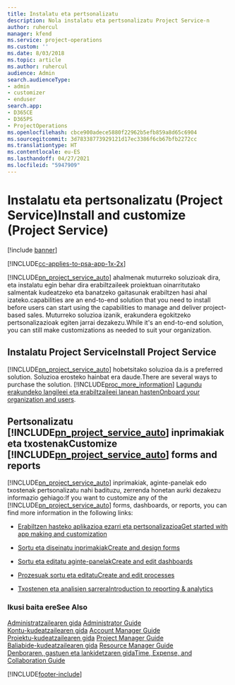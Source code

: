 ```yaml
---
title: Instalatu eta pertsonalizatu
description: Nola instalatu eta pertsonalizatu Project Service-n
author: ruhercul
manager: kfend
ms.service: project-operations
ms.custom: ''
ms.date: 8/03/2018
ms.topic: article
ms.author: ruhercul
audience: Admin
search.audienceType:
- admin
- customizer
- enduser
search.app:
- D365CE
- D365PS
- ProjectOperations
ms.openlocfilehash: cbce900adece5880f22962b5efb859a8d65c6904
ms.sourcegitcommit: 3d78338773929121d17ec3386f6cb67bfb2272cc
ms.translationtype: HT
ms.contentlocale: eu-ES
ms.lasthandoff: 04/27/2021
ms.locfileid: "5947909"
---
```

# <a name="install-and-customize-project-service"></a><span data-ttu-id="c842c-103">Instalatu eta pertsonalizatu (Project Service)</span><span class="sxs-lookup"><span data-stu-id="c842c-103">Install and customize (Project Service)</span></span>

[!include [banner](../includes/psa-now-project-operations.md)]

[!INCLUDE[cc-applies-to-psa-app-1x-2x](../includes/cc-applies-to-psa-app-1x-2x.md)]

[!INCLUDE[pn_project_service_auto](../includes/pn-project-service-auto.md)] <span data-ttu-id="c842c-104">ahalmenak muturreko soluzioak dira, eta instalatu egin behar dira erabiltzaileek proiektuan oinarritutako salmentak kudeatzeko eta banatzeko gaitasunak erabiltzen hasi ahal izateko.</span><span class="sxs-lookup"><span data-stu-id="c842c-104">capabilities are an end-to-end solution that you need to install before users can start using the capabilities to manage and deliver project-based sales.</span></span> <span data-ttu-id="c842c-105">Muturreko soluzioa izanik, erakundera egokitzeko pertsonalizazioak egiten jarrai dezakezu.</span><span class="sxs-lookup"><span data-stu-id="c842c-105">While it's an end-to-end solution, you can still make customizations as needed to suit your organization.</span></span>  
<!-- TODO: I expect to find the information on how to get and install this here. Please find that and add it here. Same for Project Service.--> 
  
## <a name="install-project-service"></a><span data-ttu-id="c842c-106">Instalatu Project Service</span><span class="sxs-lookup"><span data-stu-id="c842c-106">Install Project Service</span></span>  
 [!INCLUDE[pn_project_service_auto](../includes/pn-project-service-auto.md)] <span data-ttu-id="c842c-107">hobetsitako soluzioa da.</span><span class="sxs-lookup"><span data-stu-id="c842c-107">is a preferred solution.</span></span> <span data-ttu-id="c842c-108">Soluzioa erosteko hainbat era daude.</span><span class="sxs-lookup"><span data-stu-id="c842c-108">There are several ways to purchase the solution.</span></span> [!INCLUDE[proc_more_information](../includes/proc-more-information.md)] <span data-ttu-id="c842c-109">[Lagundu erakundeko langileei eta erabiltzaileei lanean hasten](/dynamics365/customerengagement/on-premises/admin/onboard-your-organization-and-users-to-dynamics-365-online)</span><span class="sxs-lookup"><span data-stu-id="c842c-109">[Onboard your organization and users](/dynamics365/customerengagement/on-premises/admin/onboard-your-organization-and-users-to-dynamics-365-online).</span></span>  
  
## <a name="customize-pn_project_service_auto-forms-and-reports"></a><span data-ttu-id="c842c-110">Pertsonalizatu [!INCLUDE[pn_project_service_auto](../includes/pn-project-service-auto.md)] inprimakiak eta txostenak</span><span class="sxs-lookup"><span data-stu-id="c842c-110">Customize [!INCLUDE[pn_project_service_auto](../includes/pn-project-service-auto.md)] forms and reports</span></span>  
 <span data-ttu-id="c842c-111">[!INCLUDE[pn_project_service_auto](../includes/pn-project-service-auto.md)] inprimakiak, aginte-panelak edo txostenak pertsonalizatu nahi badituzu, zerrenda honetan aurki dezakezu informazio gehiago:</span><span class="sxs-lookup"><span data-stu-id="c842c-111">If you want to customize any of the [!INCLUDE[pn_project_service_auto](../includes/pn-project-service-auto.md)] forms, dashboards, or reports, you can find more information in the following links:</span></span>  
  
- [<span data-ttu-id="c842c-112">Erabiltzen hasteko aplikazioa ezarri eta pertsonalizazioa</span><span class="sxs-lookup"><span data-stu-id="c842c-112">Get started with app making and customization</span></span>](/dynamics365/customerengagement/on-premises/customize/getting-started-customization)  
  
- [<span data-ttu-id="c842c-113">Sortu eta diseinatu inprimakiak</span><span class="sxs-lookup"><span data-stu-id="c842c-113">Create and design forms</span></span>](/dynamics365/customerengagement/on-premises/customize/create-design-forms)  
  
- [<span data-ttu-id="c842c-114">Sortu eta editatu aginte-panelak</span><span class="sxs-lookup"><span data-stu-id="c842c-114">Create and edit dashboards</span></span>](/dynamics365/customerengagement/on-premises/customize/create-edit-dashboards)  
  
- [<span data-ttu-id="c842c-115">Prozesuak sortu eta editatu</span><span class="sxs-lookup"><span data-stu-id="c842c-115">Create and edit processes</span></span>](/dynamics365/customerengagement/on-premises/customize/guide-staff-through-common-tasks-processes)  
  
- [<span data-ttu-id="c842c-116">Txostenen eta analisien sarrera</span><span class="sxs-lookup"><span data-stu-id="c842c-116">Introduction to reporting & analytics</span></span>](/dynamics365/customerengagement/on-premises/analytics/reporting-analytics-with-dynamics-365)  
  
### <a name="see-also"></a><span data-ttu-id="c842c-117">Ikusi baita ere</span><span class="sxs-lookup"><span data-stu-id="c842c-117">See Also</span></span>  
 <span data-ttu-id="c842c-118">[Administratzailearen gida](../psa/admin-guide.md) </span><span class="sxs-lookup"><span data-stu-id="c842c-118">[Administrator Guide](../psa/admin-guide.md) </span></span>  
 <span data-ttu-id="c842c-119">[Kontu-kudeatzailearen gida](../psa/account-manager-guide.md) </span><span class="sxs-lookup"><span data-stu-id="c842c-119">[Account Manager Guide](../psa/account-manager-guide.md) </span></span>  
 <span data-ttu-id="c842c-120">[Proiektu-kudeatzailearen gida](../psa/project-manager-guide.md) </span><span class="sxs-lookup"><span data-stu-id="c842c-120">[Project Manager Guide](../psa/project-manager-guide.md) </span></span>  
 <span data-ttu-id="c842c-121">[Baliabide-kudeatzailearen gida](../psa/resource-manager-guide.md) </span><span class="sxs-lookup"><span data-stu-id="c842c-121">[Resource Manager Guide](../psa/resource-manager-guide.md) </span></span>  
 [<span data-ttu-id="c842c-122">Denboraren, gastuen eta lankidetzaren gida</span><span class="sxs-lookup"><span data-stu-id="c842c-122">Time, Expense, and Collaboration Guide</span></span>](../psa/time-expense-collaboration-guide.md)


[!INCLUDE[footer-include](../includes/footer-banner.md)]
